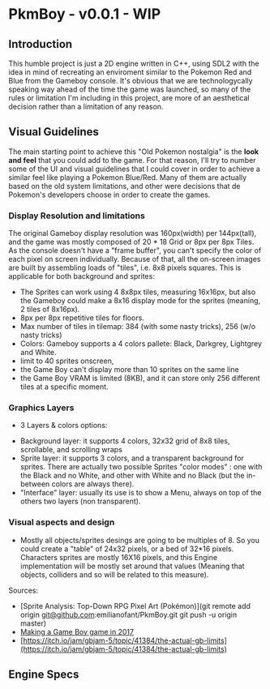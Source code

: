 # PkmBoy - v0.0.1 - WIP

## Introduction
This humble project is just a 2D engine written in C++, using SDL2 with the idea in mind of recreating an enviroment similar to the Pokemon Red and Blue from the Gameboy console. It's obvious that we are technologycally speaking way ahead of the time the game was launched, so many of the rules or limitation I'm including in this project, are more of an aesthetical decision rather than a limitation of any reason.
 
## Visual Guidelines
The main starting point to achieve this "Old Pokemon nostalgia" is the **look and feel** that you could add to the game. For that reason, I'll try to number some of the UI and visual guidelines that I could cover in order to achieve a similar feel like playing a Pokemon Blue/Red. Many of them are actually based on the old system limitations, and other were decisions that de Pokemon's developers choose in order to create the games.

### Display Resolution and limitations
The original Gameboy display resolution was 160px(width) per 144px(tall), and the game was mostly composed of 20 * 18 Grid or 8px per 8px Tiles.
As the console doesn't have a "frame buffer", you can't specify the color of each pixel on screen individually. Because of that, all the on-screen images are built by assembling loads of "tiles", i.e. 8x8 pixels squares. This is applicable for both background and sprites:

- The Sprites can work using 4 8x8px tiles, measuring 16x16px, but also the Gameboy could make a 8x16 display mode for the sprites (meaning, 2 tiles of 8x16px).
- 8px per 8px repetitive tiles for floors.
- Max number of tiles in tilemap: 384 (with some nasty tricks), 256 (w/o nasty tricks)
- Colors: Gameboy supports a 4 colors pallete: Black, Darkgrey, Lightgrey and White. 
- limit to 40 sprites onscreen,
- the Game Boy can't display more than 10 sprites on the same line
- the Game Boy VRAM is limited (8KB), and it can store only 256 different tiles at a specific moment.

### Graphics Layers
- 3 Layers & colors options:
* Background layer: it supports 4 colors, 32x32 grid of 8x8 tiles, scrollable, and scrolling wraps
* Sprite layer: it supports 3 colors, and a transparent background for sprites.
There are actually two possible Sprites "color modes" : one with the Black and no White, and other with White and no Black (but the in-between colors are always there). 
* "Interface" layer: usually its use is to show a Menu, always on top of the others two layers (non transparent).

### Visual aspects and design
- Mostly all objects/sprites desings are going to be multiples of 8. So you could create a "table" of 24x32 pixels, or a bed of 32*16 pixels. Characters sprites are mostly 16X16 pixels, and this Engine implementation will be mostly set around that values (Meaning that objects, colliders and so will be related to this measure). 

Sources:
- [Sprite Analysis: Top-Down RPG Pixel Art (Pokémon)](git remote add origin git@github.com:emilianofant/PkmBoy.git
git push -u origin master)
- [Making a Game Boy game in 2017](https://www.gamasutra.com/blogs/DoctorLudos/20171207/311143/Making_a_Game_Boy_game_in_2017_A_quotSheep_It_Upquot_PostMortem_part_12.php)
- [https://itch.io/jam/gbjam-5/topic/41384/the-actual-gb-limits](https://itch.io/jam/gbjam-5/topic/41384/the-actual-gb-limits)
## Engine Specs

